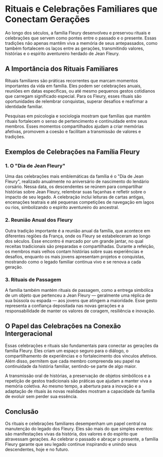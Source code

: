 # Rituais e Celebrações Familiares que Conectam Gerações

Ao longo dos séculos, a família Fleury desenvolveu e preservou rituais e celebrações que servem como pontes entre o passado e o presente. Essas tradições não apenas mantêm viva a memória de seus antepassados, como também fortalecem os laços entre as gerações, transmitindo valores, histórias e o espírito aventureiro herdado de Jean Fleury.

## A Importância dos Rituais Familiares

Rituais familiares são práticas recorrentes que marcam momentos importantes da vida em família. Eles podem ser celebrações anuais, reuniões em datas específicas, ou até mesmo pequenos gestos cotidianos que carregam significado especial. Para os Fleury, esses rituais são oportunidades de relembrar conquistas, superar desafios e reafirmar a identidade familiar.

Pesquisas em psicologia e sociologia mostram que famílias que mantêm rituais fortalecem o senso de pertencimento e continuidade entre seus membros. Esses momentos compartilhados ajudam a criar memórias afetivas, promovem a coesão e facilitam a transmissão de valores e tradições.

## Exemplos de Celebrações na Família Fleury

### 1. O "Dia de Jean Fleury"

Uma das celebrações mais emblemáticas da família é o "Dia de Jean Fleury", realizado anualmente no aniversário de nascimento do lendário corsário. Nessa data, os descendentes se reúnem para compartilhar histórias sobre Jean Fleury, relembrar suas façanhas e refletir sobre o impacto de seu legado. A celebração inclui leituras de cartas antigas, encenações teatrais e até pequenas competições de navegação em lagos ou rios, simbolizando o espírito aventureiro do ancestral.

### 2. Reunião Anual dos Fleury

Outra tradição importante é a reunião anual da família, que acontece em diferentes regiões da França, onde os Fleury se estabeleceram ao longo dos séculos. Esse encontro é marcado por um grande jantar, no qual receitas tradicionais são preparadas e compartilhadas. Durante a refeição, os membros mais velhos contam histórias sobre suas experiências e desafios, enquanto os mais jovens apresentam projetos e conquistas, mostrando como o legado familiar continua vivo e se renova a cada geração.

### 3. Rituais de Passagem

A família também mantém rituais de passagem, como a entrega simbólica de um objeto que pertenceu a Jean Fleury — geralmente uma réplica de sua bússola ou espada — aos jovens que atingem a maioridade. Esse gesto representa a confiança depositada nas novas gerações e a responsabilidade de manter os valores de coragem, resiliência e inovação.

## O Papel das Celebrações na Conexão Intergeracional

Essas celebrações e rituais são fundamentais para conectar as gerações da família Fleury. Eles criam um espaço seguro para o diálogo, o compartilhamento de experiências e o fortalecimento dos vínculos afetivos. Além disso, permitem que cada membro compreenda seu papel na continuidade da história familiar, sentindo-se parte de algo maior.

A transmissão oral de histórias, a preservação de objetos simbólicos e a repetição de gestos tradicionais são práticas que ajudam a manter viva a memória coletiva. Ao mesmo tempo, a abertura para a inovação e a adaptação de rituais às novas realidades mostram a capacidade da família de evoluir sem perder sua essência.

## Conclusão

Os rituais e celebrações familiares desempenham um papel central na manutenção do legado dos Fleury. Eles são mais do que simples eventos: são manifestações vivas da história, dos valores e do espírito que atravessam gerações. Ao celebrar o passado e abraçar o presente, a família Fleury garante que seu legado continue inspirando e unindo seus descendentes, hoje e no futuro.